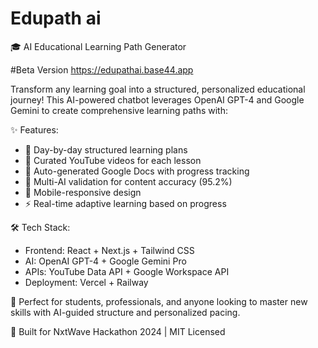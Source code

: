 # Edupath ai
🎓 AI Educational Learning Path Generator

#Beta Version
https://edupathai.base44.app

Transform any learning goal into a structured, personalized educational journey! This AI-powered chatbot leverages OpenAI GPT-4 and Google Gemini to create comprehensive learning paths with:

✨ Features:
- 📅 Day-by-day structured learning plans
- 🎥 Curated YouTube videos for each lesson  
- 📄 Auto-generated Google Docs with progress tracking
- 🤖 Multi-AI validation for content accuracy (95.2%)
- 📱 Mobile-responsive design
- ⚡ Real-time adaptive learning based on progress

🛠️ Tech Stack:
- Frontend: React + Next.js + Tailwind CSS
- AI: OpenAI GPT-4 + Google Gemini Pro
- APIs: YouTube Data API + Google Workspace API
- Deployment: Vercel + Railway

🎯 Perfect for students, professionals, and anyone looking to master new skills with AI-guided structure and personalized pacing.

🌟 Built for NxtWave Hackathon 2024 | MIT Licensed
